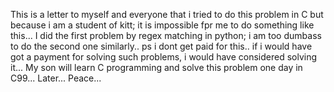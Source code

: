 This is a letter to myself and everyone that i tried to do this problem in C but because i am a student of kitt; it is impossible fpr me to do something like this... I did the first problem by regex matching in python; i am too dumbass to do the second one similarly.. ps i dont get paid for this.. if i would have got a payment for solving such problems, i would have considered solving it... My son will learn C programming and solve this problem one day in C99... Later... Peace...